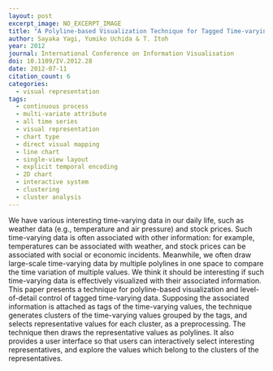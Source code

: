 ```yaml
---
layout: post
excerpt_image: NO_EXCERPT_IMAGE
title: "A Polyline-based Visualization Technique for Tagged Time-varying Data"
author: Sayaka Yagi, Yumiko Uchida & T. Itoh
year: 2012
journal: International Conference on Information Visualisation
doi: 10.1109/IV.2012.28
date: 2012-07-11
citation_count: 6
categories:
  - visual representation
tags:
  - continuous process
  - multi-variate attribute
  - all time series
  - visual representation
  - chart type
  - direct visual mapping
  - line chart
  - single-view layout
  - explicit temporal encoding
  - 2D chart
  - interactive system
  - clustering
  - cluster analysis
---
```

We have various interesting time-varying data in our daily life, such as weather data (e.g., temperature and air pressure) and stock prices. Such time-varying data is often associated with other information: for example, temperatures can be associated with weather, and stock prices can be associated with social or economic incidents. Meanwhile, we often draw large-scale time-varying data by multiple polylines in one space to compare the time variation of multiple values. We think it should be interesting if such time-varying data is effectively visualized with their associated information. This paper presents a technique for polyline-based visualization and level-of-detail control of tagged time-varying data. Supposing the associated information is attached as tags of the time-varying values, the technique generates clusters of the time-varying values grouped by the tags, and selects representative values for each cluster, as a preprocessing. The technique then draws the representative values as polylines. It also provides a user interface so that users can interactively select interesting representatives, and explore the values which belong to the clusters of the representatives.
